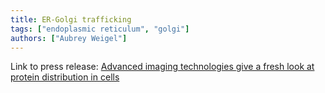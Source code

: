 ```yaml
---
title: ER-Golgi trafficking
tags: ["endoplasmic reticulum", "golgi"]
authors: ["Aubrey Weigel"]
---
```


Link to press release: [Advanced imaging technologies give a fresh look at protein distribution in cells](https://www.janelia.org/news/advanced-imaging-technologies-give-a-fresh-look-at-protein-distribution-in-cells)
